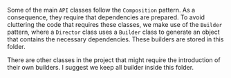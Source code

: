Some of the main `API` classes follow the `Composition` pattern. As a consequence, they require that dependencies are prepared. To avoid cluttering the code that requires these classes, we make use of the `Builder` pattern, where a `Director` class uses a `Builder` class to generate an object that contains the necessary dependencies. These builders are stored in this folder.

There are other classes in the project that might require the introduction of their own builders. I suggest we keep all builder inside this folder.
